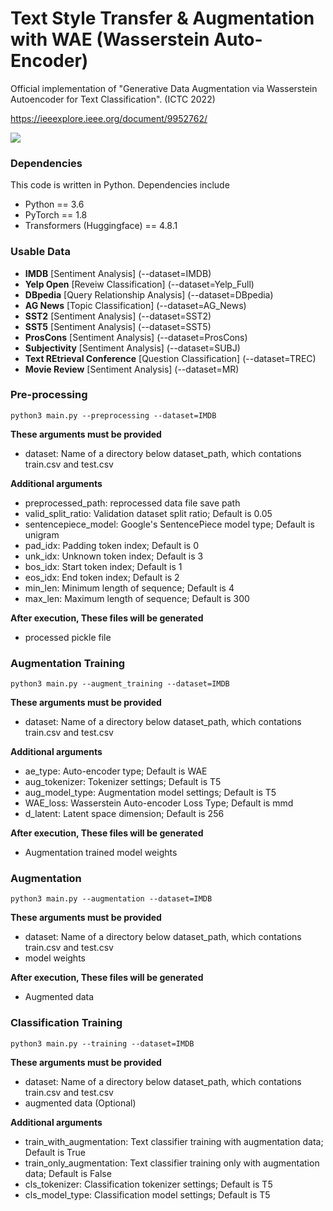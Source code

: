# Text Style Transfer & Augmentation with WAE (Wasserstein Auto-Encoder)

Official implementation of "Generative Data Augmentation via Wasserstein Autoencoder for Text Classification". (ICTC 2022)

https://ieeexplore.ieee.org/document/9952762/

<img src="./image/fig1_red.jpg">

### Dependencies

This code is written in Python. Dependencies include

* Python == 3.6
* PyTorch == 1.8
* Transformers (Huggingface) == 4.8.1

### Usable Data
* **IMDB** [Sentiment Analysis] (--dataset=IMDB)
* **Yelp Open** [Reveiw Classification] (--dataset=Yelp_Full)
* **DBpedia** [Query Relationship Analysis] (--dataset=DBpedia)
* **AG News** [Topic Classification] (--dataset=AG_News)
* **SST2** [Sentiment Analysis] (--dataset=SST2)
* **SST5** [Sentiment Analysis] (--dataset=SST5)
* **ProsCons** [Sentiment Analysis] (--dataset=ProsCons)
* **Subjectivity** [Sentiment Analysis] (--dataset=SUBJ)
* **Text REtrieval Conference** [Question Classification] (--dataset=TREC)
* **Movie Review** [Sentiment Analysis] (--dataset=MR)

### Pre-processing

```
python3 main.py --preprocessing --dataset=IMDB
```

**These arguments must be provided**
- dataset: Name of a directory below dataset_path, which contations train.csv and test.csv

**Additional arguments**
- preprocessed_path: reprocessed data file save path
- valid_split_ratio: Validation dataset split ratio; Default is 0.05
- sentencepiece_model: Google's SentencePiece model type; Default is unigram
- pad_idx: Padding token index; Default is 0
- unk_idx: Unknown token index; Default is 3
- bos_idx: Start token index; Default is 1
- eos_idx: End token index; Default is 2
- min_len: Minimum length of sequence; Default is 4
- max_len: Maximum length of sequence; Default is 300

**After execution, These files will be generated**
- processed pickle file

### Augmentation Training

```
python3 main.py --augment_training --dataset=IMDB
```

**These arguments must be provided**
- dataset: Name of a directory below dataset_path, which contations train.csv and test.csv

**Additional arguments**
- ae_type: Auto-encoder type; Default is WAE
- aug_tokenizer: Tokenizer settings; Default is T5
- aug_model_type: Augmentation model settings; Default is T5
- WAE_loss: Wasserstein Auto-encoder Loss Type; Default is mmd
- d_latent: Latent space dimension; Default is 256


**After execution, These files will be generated**
- Augmentation trained model weights

### Augmentation

```
python3 main.py --augmentation --dataset=IMDB
```

**These arguments must be provided**
- dataset: Name of a directory below dataset_path, which contations train.csv and test.csv
- model weights

**After execution, These files will be generated**
- Augmented data

### Classification Training

```
python3 main.py --training --dataset=IMDB
```

**These arguments must be provided**
- dataset: Name of a directory below dataset_path, which contations train.csv and test.csv
- augmented data (Optional)

**Additional arguments**
- train_with_augmentation: Text classifier training with augmentation data; Default is True
- train_only_augmentation: Text classifier training only with augmentation data; Default is False
- cls_tokenizer: Classification tokenizer settings; Default is T5
- cls_model_type: Classification model settings; Default is T5